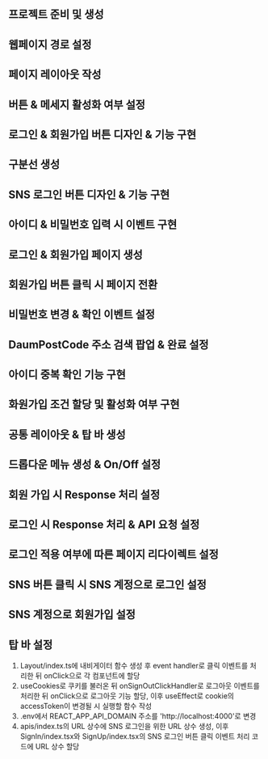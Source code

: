 ## 프로젝트 준비 및 생성

## 웹페이지 경로 설정 

## 페이지 레이아웃 작성

## 버튼 & 메세지 활성화 여부 설정

## 로그인 & 회원가입 버튼 디자인 & 기능 구현

## 구분선 생성

## SNS 로그인 버튼 디자인 & 기능 구현

## 아이디 & 비밀번호 입력 시 이벤트 구현

## 로그인 & 회원가입 페이지 생성

## 회원가입 버튼 클릭 시 페이지 전환

## 비밀번호 변경 & 확인 이벤트 설정

## DaumPostCode 주소 검색 팝업 & 완료 설정

## 아이디 중복 확인 기능 구현

## 화원가입 조건 할당 및 활성화 여부 구현

## 공통 레이아웃 & 탑 바 생성

## 드롭다운 메뉴 생성 & On/Off 설정

## 회원 가입 시 Response 처리 설정

## 로그인 시 Response 처리 & API 요청 설정

## 로그인 적용 여부에 따른 페이지 리다이렉트 설정

## SNS 버튼 클릭 시 SNS 계정으로 로그인 설정

## SNS 계정으로 회원가입 설정

## 탑 바 설정
1. Layout/index.ts에 내비게이터 함수 생성 후 event handler로 클릭 이벤트를 처리한 뒤 onClick으로 각 컴포넌트에 할당
2. useCookies로 쿠키를 불러온 뒤 onSignOutClickHandler로 로그아웃 이벤트를 처리한 뒤 onClick으로 로그아웃 기능 할당, 이후 useEffect로 cookie의 accessToken이 변경될 시 실행할 함수 작성
3. .env에서 REACT_APP_API_DOMAIN 주소를 'http://localhost:4000'로 변경
4. apis/index.ts의 URL 상수에 SNS 로그인을 위한 URL 상수 생성, 이후 SignIn/index.tsx와 SignUp/index.tsx의 SNS 로그인 버튼 클릭 이벤트 처리 코드에 URL 상수 할당